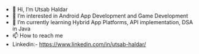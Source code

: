 - 👋 Hi, I’m Utsab Haldar
- 👀 I’m interested in Android App Development and Game Development
- 🌱 I’m currently learning Hybrid App Platforms, API implementation, DSA in Java
- 📫 How to reach me
- Linkedin:- https://www.linkedin.com/in/utsab-haldar/

<!---
utsabhaldar/utsabhaldar is a ✨ special ✨ repository because its `README.md` (this file) appears on your GitHub profile.
You can click the Preview link to take a look at your changes.
--->
